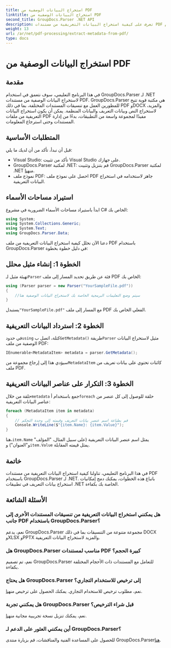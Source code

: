 ```yaml
---
title: استخراج البيانات الوصفية من PDF
linktitle: استخراج البيانات الوصفية من PDF
second_title: GroupDocs.Parser .NET API
description: تعرف على كيفية استخراج البيانات التعريفية من مستندات PDF باستخدام GroupDocs.Parser لـ .NET. يغطي هذا الدليل الشامل التعليمات والمتطلبات الأساسية خطوة بخطوة.
weight: 13
url: /ar/net/pdf-processing/extract-metadata-from-pdf/
type: docs
---
```

# استخراج البيانات الوصفية من PDF

## مقدمة
في هذا البرنامج التعليمي، سوف نتعمق في استخدام GroupDocs.Parser لـ .NET لاستخراج البيانات الوصفية من مستندات PDF. GroupDocs.Parser هي مكتبة قوية تتيح للمطورين العمل مع تنسيقات المستندات المختلفة، بما في ذلك PDF وDOCX والمزيد، لاستخراج النص وبيانات التعريف والبيانات المنظمة. يمكن أن يكون استخراج البيانات التعريفية من ملفات PDF مفيدًا لمجموعة واسعة من التطبيقات، بدءًا من إدارة المستندات وحتى استرجاع المعلومات.
## المتطلبات الأساسية
قبل أن نبدأ، تأكد من أن لديك ما يلي:
- Visual Studio: تأكد من تثبيت Visual Studio على جهازك.
-  GroupDocs.Parser لمكتبة .NET: قم بتنزيل وتثبيت GroupDocs.Parser لمكتبة .NET من[هنا](https://releases.groupdocs.com/parser/net/).
- نموذج ملف PDF: احصل على نموذج ملف PDF جاهز لاستخدامه في استخراج البيانات التعريفية.

## استيراد مساحات الأسماء
ابدأ باستيراد مساحات الأسماء الضرورية في مشروع C# الخاص بك:
```csharp
using System;
using System.Collections.Generic;
using System.Text;
using GroupDocs.Parser.Data;
```

دعنا الآن نحلل كيفية استخراج البيانات التعريفية من ملف PDF باستخدام GroupDocs.Parser في دليل خطوة بخطوة:
## الخطوة 1: إنشاء مثيل محلل
 تهيئة مثيل لـ`Parser` فئة عن طريق تحديد المسار إلى ملف PDF الخاص بك:
```csharp
using (Parser parser = new Parser("YourSampleFile.pdf"))
{
    //سيتم وضع التعليمات البرمجية الخاصة بك لاستخراج البيانات الوصفية هنا
}
```
 يستبدل`"YourSampleFile.pdf"` مع المسار إلى ملف PDF الفعلي الخاص بك.
## الخطوة 2: استرداد البيانات التعريفية
 في حدود`using` كتلة، اتصل ب`GetMetadata()` طريقة`Parser` مثيل لاستخراج البيانات الوصفية من ملف PDF:
```csharp
IEnumerable<MetadataItem> metadata = parser.GetMetadata();
```
 سيؤدي هذا إلى إرجاع مجموعة من`MetadataItem` كائنات تحتوي على بيانات تعريف من ملف PDF.
## الخطوة 3: التكرار على عناصر البيانات التعريفية
 حلقة من خلال`metadata` جمع باستخدام أ`foreach` حلقة للوصول إلى كل عنصر من عناصر البيانات التعريفية:
```csharp
foreach (MetadataItem item in metadata)
{
    // قم بطباعة اسم عنصر بيانات التعريف وقيمته إلى وحدة التحكم
    Console.WriteLine($"{item.Name}: {item.Value}");
}
```
 هنا،`item.Name` يمثل اسم عنصر البيانات التعريفية (على سبيل المثال، "المؤلف" و"العنوان") و`item.Value` يمثل قيمته المقابلة.

## خاتمة
في هذا البرنامج التعليمي، تناولنا كيفية استخراج البيانات التعريفية من مستندات PDF باستخدام GroupDocs.Parser لـ .NET. باتباع هذه الخطوات، يمكنك دمج إمكانيات استخراج بيانات التعريف في تطبيقات .NET الخاصة بك بكفاءة.

## الأسئلة الشائعة
### هل يمكنني استخراج البيانات التعريفية من تنسيقات المستندات الأخرى إلى جانب PDF باستخدام GroupDocs.Parser؟
نعم، يدعم GroupDocs.Parser مجموعة متنوعة من التنسيقات بما في ذلك DOCX وXLSX وPPTX والمزيد لاستخراج البيانات التعريفية.
### هل GroupDocs.Parser مناسب لمستندات PDF كبيرة الحجم؟
نعم، تم تصميم GroupDocs.Parser للتعامل مع المستندات ذات الأحجام المختلفة بكفاءة.
### هل يحتاج GroupDocs.Parser إلى ترخيص للاستخدام التجاري؟
 نعم، مطلوب ترخيص للاستخدام التجاري. يمكنك الحصول على ترخيص من[هنا](https://purchase.groupdocs.com/buy).
### هل يمكنني تجربة GroupDocs.Parser قبل شراء الترخيص؟
 نعم، يمكنك تنزيل نسخة تجريبية مجانية من[هنا](https://releases.groupdocs.com/).
### أين يمكنني العثور على الدعم لـ GroupDocs.Parser؟
 للحصول على المساعدة الفنية والمناقشات، قم بزيارة منتدى GroupDocs.Parser[هنا](https://forum.groupdocs.com/c/parser/17).